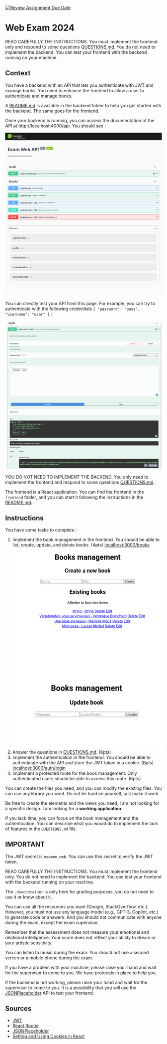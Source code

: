 [![Review Assignment Due Date](https://classroom.github.com/assets/deadline-readme-button-22041afd0340ce965d47ae6ef1cefeee28c7c493a6346c4f15d667ab976d596c.svg)](https://classroom.github.com/a/IvaywM--)
# Web Exam 2024

READ CAREFULLY THE INSTRUCTIONS. You must implement the frontend only and respond to some questions [QUESTIONS.md](./QUESTIONS.md). You do not need to implement the backend. You can test your frontend with the backend running on your machine.

## Context

You have a backend with an API that lets you authenticate with JWT and manage books. You need to enhance the frontend to allow a user to authenticate and manage books.

A [README.md](./backend/README.md) is available in the backend folder to help you get started with the backend. The same goes for the frontend.

Once your backend is running, you can access the documentation of the API at http://localhost:4000/api. You should see :

![API documentation](./assets/swagger.png)

You can directly test your API from this page. For example, you can try to authenticate with the following credentials `{ "password": "pass", "username": "user" }` :

![API documentation - Auth](./assets/auth.png)

YOU DO NOT NEED TO IMPLEMENT THE BACKEND. You only need to implement the frontend and respond to some questions [QUESTIONS.md](./QUESTIONS.md).

The frontend is a React application. You can find the frontend in the `frontend` folder, and you can start it following the instructions in the [README.md](./frontend/README.md).

## Instructions

You have some tasks to complete :

1. Implement the book management in the frontend. You should be able to list, create, update, and delete books. (4pts) [localhost:3000/books](http://localhost:3000/books)
   ![Books](./assets/book-managment.png) ![Update](./assets/update.png)
1. Answer the questions in [QUESTIONS.md](./QUESTIONS.md). (8pts)
1. Implement the authentication in the frontend. You should be able to authenticate with the API and store the JWT token in a cookie. (6pts) [localhost:3000/auth/login](http://localhost:3000/auth/login)
1. Implement a protected route for the book management. Only authenticated users should be able to access this route. (6pts)

You can create the files you need, and you can modify the existing files. You can use any library you want. Do not be hard on yourself, just make it work.

Be free to create the elements and the views you need, I am not looking for a specific design. I am looking for a **working application**.

If you lack time, you can focus on the book management and the authentication: You can describe what you would do to implement the lack of features in the `QUESTIONS.md` file.

## IMPORTANT

The JWT secret is `examen_web`. You can use this secret to verify the JWT token.

READ CAREFULLY THE INSTRUCTIONS. You must implement the frontend only. You do not need to implement the backend. You can test your frontend with the backend running on your machine.

The `.devcontainer` is only here for grading purposes, you do not need to use it or know about it.

You can use all the resources you want (Google, StackOverflow, etc.). However, you must not use any language model (e.g., GPT-3, Copilot, etc.) to generate code or answers. And you should not communicate with anyone during the exam, except the exam supervisor.

Remember that the assessment does not measure your emotional and relational intelligence. Your score does not reflect your ability to dream or your artistic sensitivity.

You can listen to music during the exam. You should not use a second screen or a mobile phone during the exam.

If you have a problem with your machine, please raise your hand and wait for the supervisor to come to you. We have protocols in place to help you.

If the backend is not working, please raise your hand and wait for the supervisor to come to you. It is a possibility that you will use the [JSONPlaceholder](https://jsonplaceholder.typicode.com/guide/) API to test your frontend.

## Sources

- [JWT](https://jwt.io/)
- [React Router](https://reactrouter.com/en/main)
- [JSONPlaceholder](https://jsonplaceholder.typicode.com/guide/)
- [Setting and Using Cookies in React](https://clerk.com/blog/setting-and-using-cookies-in-react)
